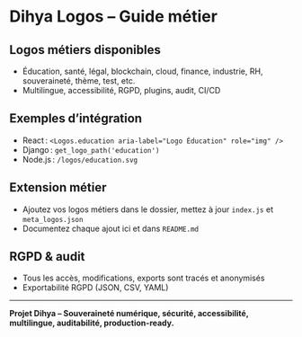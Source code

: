 # Dihya Logos – Guide métier

## Logos métiers disponibles
- Éducation, santé, légal, blockchain, cloud, finance, industrie, RH, souveraineté, thème, test, etc.
- Multilingue, accessibilité, RGPD, plugins, audit, CI/CD

## Exemples d’intégration
- React : `<Logos.education aria-label="Logo Éducation" role="img" />`
- Django : `get_logo_path('education')`
- Node.js : `/logos/education.svg`

## Extension métier
- Ajoutez vos logos métiers dans le dossier, mettez à jour `index.js` et `meta_logos.json`
- Documentez chaque ajout ici et dans `README.md`

## RGPD & audit
- Tous les accès, modifications, exports sont tracés et anonymisés
- Exportabilité RGPD (JSON, CSV, YAML)

---

**Projet Dihya – Souveraineté numérique, sécurité, accessibilité, multilingue, auditabilité, production-ready.**
